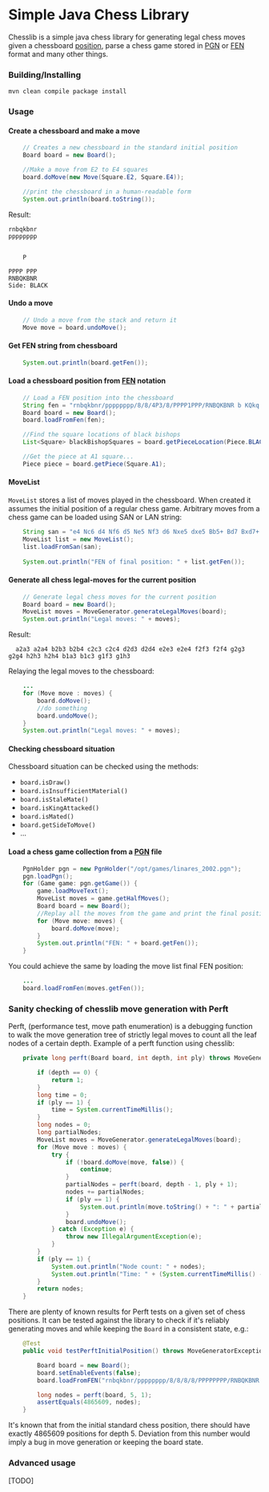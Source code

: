 Simple Java Chess Library
=========================

Chesslib is a simple java chess library for generating
legal chess moves given a chessboard [position](https://en.wikipedia.org/wiki/Chess#Setup),
parse a chess game stored in [PGN](https://en.wikipedia.org/wiki/Portable_Game_Notation) or [FEN](https://en.wikipedia.org/wiki/Forsyth–Edwards_Notation) format and many other things.


### Building/Installing
    mvn clean compile package install

### Usage

#### Create a chessboard and make a move

```java
    // Creates a new chessboard in the standard initial position
    Board board = new Board();

    //Make a move from E2 to E4 squares
    board.doMove(new Move(Square.E2, Square.E4));

    //print the chessboard in a human-readable form
    System.out.println(board.toString());
```
Result:
```
rnbqkbnr
pppppppp


    P

PPPP PPP
RNBQKBNR
Side: BLACK
```
#### Undo a move

```java
    // Undo a move from the stack and return it
    Move move = board.undoMove();

```

#### Get FEN string from chessboard

```java
    System.out.println(board.getFen());

```


#### Load a chessboard position from [FEN](https://en.wikipedia.org/wiki/Forsyth–Edwards_Notation) notation

```java
    // Load a FEN position into the chessboard
    String fen = "rnbqkbnr/pppppppp/8/8/4P3/8/PPPP1PPP/RNBQKBNR b KQkq e3 0 1";
    Board board = new Board();
    board.loadFromFen(fen);

    //Find the square locations of black bishops
    List<Square> blackBishopSquares = board.getPieceLocation(Piece.BLACK_BISHOP);

    //Get the piece at A1 square...
    Piece piece = board.getPiece(Square.A1);
```
#### MoveList

`MoveList` stores a list of moves played in the chessboard. When created it assumes the initial 
position of a regular chess game. Arbitrary moves from a chess game can be loaded using SAN or LAN string: 

```java
    String san = "e4 Nc6 d4 Nf6 d5 Ne5 Nf3 d6 Nxe5 dxe5 Bb5+ Bd7 Bxd7+ Qxd7 Nc3 e6 O-O exd5 ";
    MoveList list = new MoveList();
    list.loadFromSan(san);
    
    System.out.println("FEN of final position: " + list.getFen());

```

#### Generate all chess legal-moves for the current position

```java
    // Generate legal chess moves for the current position
    Board board = new Board();
    MoveList moves = MoveGenerator.generateLegalMoves(board);
    System.out.println("Legal moves: " + moves);
```
Result:
```
  a2a3 a2a4 b2b3 b2b4 c2c3 c2c4 d2d3 d2d4 e2e3 e2e4 f2f3 f2f4 g2g3 g2g4 h2h3 h2h4 b1a3 b1c3 g1f3 g1h3
```

Relaying the legal moves to the chessboard:

```java
    ...
    for (Move move : moves) {
        board.doMove();
        //do something
        board.undoMove();
    }
    System.out.println("Legal moves: " + moves);
```

#### Checking chessboard situation

Chessboard situation can be checked using the methods:
 
  - `board.isDraw()`
  - `board.isInsufficientMaterial()`
  - `board.isStaleMate()`
  - `board.isKingAttacked()`
  - `board.isMated()`
  - `board.getSideToMove()`
  - ...

#### Load a chess game collection from a [PGN](https://en.wikipedia.org/wiki/Portable_Game_Notation) file

```java
    PgnHolder pgn = new PgnHolder("/opt/games/linares_2002.pgn");
    pgn.loadPgn();
    for (Game game: pgn.getGame()) {
        game.loadMoveText();
        MoveList moves = game.getHalfMoves();
        Board board = new Board();
        //Replay all the moves from the game and print the final position in FEN format
        for (Move move: moves) {
            board.doMove(move);
        }
        System.out.println("FEN: " + board.getFen());
    }
```
You could achieve the same by loading the move list final FEN position:
```java
    ...
    board.loadFromFen(moves.getFen());

```

### Sanity checking of chesslib move generation with Perft

Perft, (performance test, move path enumeration) is a debugging function to walk the 
move generation tree of strictly legal moves to count all the leaf nodes of a certain depth.
Example of a perft function using chesslib: 

```java
    private long perft(Board board, int depth, int ply) throws MoveGeneratorException {

        if (depth == 0) {
            return 1;
        }
        long time = 0;
        if (ply == 1) {
            time = System.currentTimeMillis();
        }
        long nodes = 0;
        long partialNodes;      
        MoveList moves = MoveGenerator.generateLegalMoves(board);
        for (Move move : moves) {
            try {
                if (!board.doMove(move, false)) {
                    continue;
                }
                partialNodes = perft(board, depth - 1, ply + 1);
                nodes += partialNodes;
                if (ply == 1) {
                    System.out.println(move.toString() + ": " + partialNodes);
                }
                board.undoMove();
            } catch (Exception e) {
                throw new IllegalArgumentException(e);
            }
        }
        if (ply == 1) {
            System.out.println("Node count: " + nodes);
            System.out.println("Time: " + (System.currentTimeMillis() - time));
        }
        return nodes;
    }
``` 

There are plenty of known results for Perft tests on a given set of chess positions.
It can be tested against the library to check if it's reliably generating moves and while 
keeping the `Board` in a consistent state, e.g.:

```java
    @Test
    public void testPerftInitialPosition() throws MoveGeneratorException {

        Board board = new Board();
        board.setEnableEvents(false);
        board.loadFromFEN("rnbqkbnr/pppppppp/8/8/8/8/PPPPPPPP/RNBQKBNR w KQkq - 0 1");

        long nodes = perft(board, 5, 1);
        assertEquals(4865609, nodes);
    }
``` 

It's known that from the initial standard chess position, there should have exactly 4865609 positions
for depth 5. Deviation from this number would imply a bug in move generation or keeping the board state. 

### Advanced usage

[TODO]

